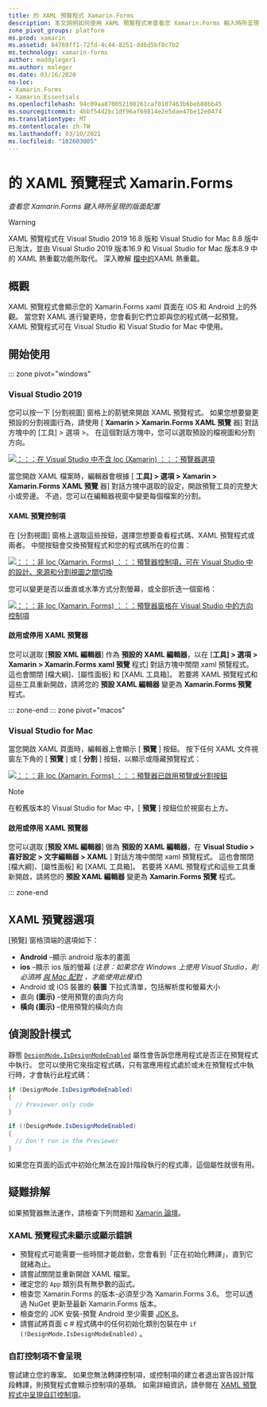 ```yaml
---
title: 的 XAML 預覽程式 Xamarin.Forms
description: 本文說明如何使用 XAML 預覽程式來查看您 Xamarin.Forms 輸入時所呈現的版面配置。 XAML 預覽程式可在 Visual Studio 2019 和 Visual Studio 2019 for Mac 中使用。
zone_pivot_groups: platform
ms.prod: xamarin
ms.assetid: 84769ff1-72fd-4c44-8251-dd6d5bf8c7b2
ms.technology: xamarin-forms
author: maddyleger1
ms.author: maleger
ms.date: 03/16/2020
no-loc:
- Xamarin.Forms
- Xamarin.Essentials
ms.openlocfilehash: 94c09aa870052108261caf0107463b6beb88bb45
ms.sourcegitcommit: 4bbf54d2bc1df96af69814e2e5dae47be12e0474
ms.translationtype: MT
ms.contentlocale: zh-TW
ms.lasthandoff: 03/10/2021
ms.locfileid: "102603005"
---
```

# <a name="xaml-previewer-for-xamarinforms"></a>的 XAML 預覽程式 Xamarin.Forms

_查看您 Xamarin.Forms 鍵入時所呈現的版面配置_

> [!WARNING]
> XAML 預覽程式在 Visual Studio 2019 16.8 版和 Visual Studio for Mac 8.8 版中已淘汰，並由 Visual Studio 2019 版本16.9 和 Visual Studio for Mac 版本8.9 中的 XAML 熱重載功能所取代。
> 深入瞭解 [檔中的](~/xamarin-forms/xaml/hot-reload.md)XAML 熱重載。

## <a name="overview"></a>概觀

XAML 預覽程式會顯示您的 Xamarin.Forms xaml 頁面在 iOS 和 Android 上的外觀。 當您對 XAML 進行變更時，您會看到它們立即與您的程式碼一起預覽。 XAML 預覽程式可在 Visual Studio 和 Visual Studio for Mac 中使用。

## <a name="getting-started"></a>開始使用

::: zone pivot="windows"

### <a name="visual-studio-2019"></a>Visual Studio 2019

您可以按一下 [分割視圖] 窗格上的箭號來開啟 XAML 預覽程式。 如果您想要變更預設的分割視圖行為，請使用 [ **Xamarin > Xamarin.Forms XAML 預覽** 器] 對話方塊中的 [工具] > 選項 >。 在這個對話方塊中，您可以選取預設的檔視圖和分割方向。

[![：：：在 Visual Studio 中不含 loc (Xamarin) ：：：預覽器選項](xaml-previewer-images/xamlp-options-vs-sm.png "：：：在 Visual Studio 中不含 loc (Xamarin) ：：：預覽器選項")](xaml-previewer-images/xamlp-options-vs-lg.png#lightbox)

當您開啟 XAML 檔案時，編輯器會根據 [ **工具] > 選項 > Xamarin > Xamarin.Forms XAML 預覽** 器] 對話方塊中選取的設定，開啟預覽工具的完整大小或旁邊。 不過，您可以在編輯器視窗中變更每個檔案的分割。

#### <a name="xaml-preview-controls"></a>XAML 預覽控制項

在 [分割視圖] 窗格上選取這些按鈕，選擇您想要查看程式碼、XAML 預覽程式或兩者。 中間按鈕會交換預覽程式和您的程式碼所在的位置：

[![：：：非 loc (Xamarin. Forms) ：：：預覽器控制項，可在 Visual Studio 中的設計、來源和分割視圖之間切換](xaml-previewer-images/xamlp-controls-splitview-vs-sm.png "：：：非 loc (Xamarin. Forms) ：：：預覽器控制項，可在 Visual Studio 中的設計、來源和分割視圖之間切換")](xaml-previewer-images/xamlp-controls-splitview-vs-lg.png#lightbox)

您可以變更是否以垂直或水準方式分割螢幕，或全部折迭一個窗格：

[![：：：非 loc (Xamarin. Forms) ：：：預覽器窗格在 Visual Studio 中的方向控制項](xaml-previewer-images/xamlp-controls-orientation-vs-sm.png "：：：非 loc (Xamarin. Forms) ：：：預覽器窗格在 Visual Studio 中的方向控制項")](xaml-previewer-images/xamlp-controls-orientation-vs-lg.png#lightbox)

#### <a name="enable-or-disable-the-xaml-previewer"></a>啟用或停用 XAML 預覽器

您可以選取 [**預設 XML 編輯器**] 作為 **預設的 XAML 編輯器**，以在 [**工具] > 選項 > Xamarin > Xamarin.Forms xaml 預覽** 程式] 對話方塊中關閉 xaml 預覽程式。 這也會關閉 [檔大綱]、[屬性面板] 和 [XAML 工具箱]。 若要將 XAML 預覽程式和這些工具重新開啟，請將您的 **預設 XAML 編輯器** 變更為 **Xamarin.Forms 預覽** 程式。

::: zone-end
::: zone pivot="macos"

### <a name="visual-studio-for-mac"></a>Visual Studio for Mac

當您開啟 XAML 頁面時，編輯器上會顯示 [ **預覽** ] 按鈕。 按下任何 XAML 文件視窗左下角的 [ **預覽** ] 或 [ **分割** ] 按鈕，以顯示或隱藏預覽程式：

[![：：：非 loc (Xamarin. Forms) ：：：預覽器已啟用預覽或分割按鈕](xaml-previewer-images/xamlp-list-sml.png)](xaml-previewer-images/xamlp-list.png#lightbox)

> [!NOTE]
> 在較舊版本的 Visual Studio for Mac 中，[ **預覽** ] 按鈕位於視窗右上方。

#### <a name="enable-or-disable-the-xaml-previewer"></a>啟用或停用 XAML 預覽器

您可以選取 [**預設 XML 編輯器**] 做為 **預設的 XAML 編輯器**，在 **Visual Studio > 喜好設定 > 文字編輯器 > XAML** ] 對話方塊中關閉 xaml 預覽程式。 這也會關閉 [檔大綱]、[屬性面板] 和 [XAML 工具箱]。 若要將 XAML 預覽程式和這些工具重新開啟，請將您的 **預設 XAML 編輯器** 變更為 **Xamarin.Forms 預覽** 程式。

::: zone-end

## <a name="xaml-previewer-options"></a>XAML 預覽器選項

[預覽] 窗格頂端的選項如下：

* **Android** –顯示 android 版本的畫面
* **ios** –顯示 ios 版的螢幕 (*注意：如果您在 Windows 上使用 Visual Studio，則必須將 [與 Mac 配對](~/ios/get-started/installation/windows/connecting-to-mac/index.md) ，才能使用此模式*) 
* Android 或 iOS 裝置的 **裝置** 下拉式清單，包括解析度和螢幕大小
* 直向 **(圖示)** –使用預覽的直向方向
* **橫向 (圖示)** –使用預覽的橫向方向

## <a name="detect-design-mode"></a>偵測設計模式

靜態 [`DesignMode.IsDesignModeEnabled`](xref:Xamarin.Forms.DesignMode.IsDesignModeEnabled) 屬性會告訴您應用程式是否正在預覽程式中執行。 您可以使用它來指定程式碼，只有當應用程式處於或未在預覽程式中執行時，才會執行此程式碼：

```csharp
if (DesignMode.IsDesignModeEnabled)
{
  // Previewer only code  
}

if (!DesignMode.IsDesignModeEnabled)
{
  // Don't run in the Previewer  
}
```

如果您在頁面的函式中初始化無法在設計階段執行的程式庫，這個屬性就很有用。

## <a name="troubleshooting"></a>疑難排解

如果預覽器無法運作，請檢查下列問題和 [Xamarin 論壇](https://forums.xamarin.com/categories/xamarin-forms)。

### <a name="xaml-previewer-isnt-showing-or-shows-an-error"></a>XAML 預覽程式未顯示或顯示錯誤

* 預覽程式可能需要一些時間才能啟動，您會看到「正在初始化轉譯」，直到它就緒為止。
* 請嘗試關閉並重新開啟 XAML 檔案。
* 確定您的 `App` 類別具有無參數的函式。
* 檢查您 Xamarin.Forms 的版本-必須至少為 Xamarin.Forms 3.6。 您可以透過 NuGet 更新至最新 Xamarin.Forms 版本。
* 檢查您的 JDK 安裝-預覽 Android 至少需要 [JDK 8](https://www.oracle.com/technetwork/java/javase/downloads/index.html)。
* 請嘗試將頁面 c # 程式碼中的任何初始化類別包裝在中 `if (!DesignMode.IsDesignModeEnabled)` 。

### <a name="custom-controls-arent-rendering"></a>自訂控制項不會呈現

嘗試建立您的專案。 如果您無法轉譯控制項，或控制項的建立者退出宣告設計階段轉譯，則預覽程式會顯示控制項的基類。 如需詳細資訊，請參閱在 [XAML 預覽程式中呈現自訂控制項](render-custom-controls.md)。
